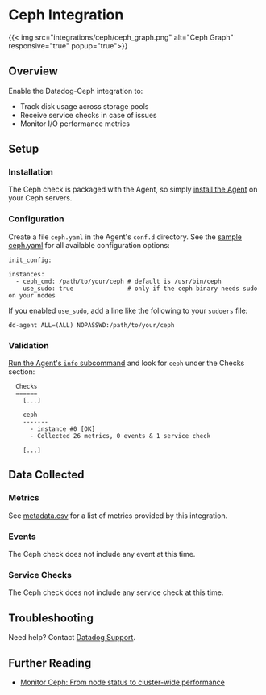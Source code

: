 # Ceph Integration
{{< img src="integrations/ceph/ceph_graph.png" alt="Ceph Graph" responsive="true" popup="true">}}
## Overview

Enable the Datadog-Ceph integration to:

  * Track disk usage across storage pools
  * Receive service checks in case of issues
  * Monitor I/O performance metrics

## Setup
### Installation

The Ceph check is packaged with the Agent, so simply [install the Agent](https://app.datadoghq.com/account/settings#agent) on your Ceph servers.

### Configuration

Create a file `ceph.yaml` in the Agent's `conf.d` directory. See the [sample ceph.yaml](https://github.com/DataDog/integrations-core/blob/master/ceph/conf.yaml.example) for all available configuration options:

```
init_config:

instances:
  - ceph_cmd: /path/to/your/ceph # default is /usr/bin/ceph
    use_sudo: true               # only if the ceph binary needs sudo on your nodes
```

If you enabled `use_sudo`, add a line like the following to your `sudoers` file:

```
dd-agent ALL=(ALL) NOPASSWD:/path/to/your/ceph
```

### Validation

[Run the Agent's `info` subcommand](https://docs.datadoghq.com/agent/faq/agent-status-and-information/) and look for `ceph` under the Checks section:

```
  Checks
  ======
    [...]

    ceph
    -------
      - instance #0 [OK]
      - Collected 26 metrics, 0 events & 1 service check

    [...]
```

## Data Collected
### Metrics

See [metadata.csv](https://github.com/DataDog/integrations-core/blob/master/ceph/metadata.csv) for a list of metrics provided by this integration.

### Events
The Ceph check does not include any event at this time.

### Service Checks
The Ceph check does not include any service check at this time.

## Troubleshooting
Need help? Contact [Datadog Support](http://docs.datadoghq.com/help/).

## Further Reading

* [Monitor Ceph: From node status to cluster-wide performance](https://www.datadoghq.com/blog/monitor-ceph-datadog/)